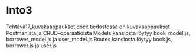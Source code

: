 # Into3
Tehtävä17_kuvakaappaukset.docx tiedostossa on kuvakaappaukset Postmanista ja CRUD-operaatioista
Models kansiosta löytyy book_model.js, borrower_model.js ja user_model.js
Routes kansiosta löytyy book.js, borrower.js ja user.js
